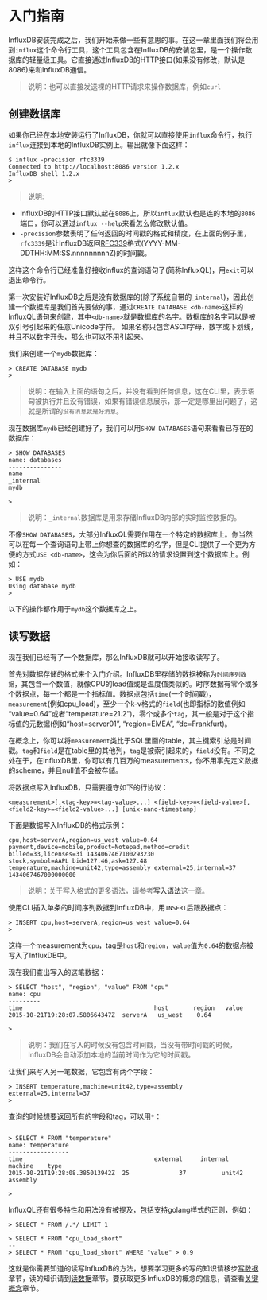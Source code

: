 # 入门指南

InfluxDB安装完成之后，我们开始来做一些有意思的事。在这一章里面我们将会用到`influx`这个命令行工具，这个工具包含在InfluxDB的安装包里，是一个操作数据库的轻量级工具。它直接通过InfluxDB的HTTP接口(如果没有修改，默认是8086)来和InfluxDB通信。

>说明：也可以直接发送裸的HTTP请求来操作数据库，例如`curl`


## 创建数据库
如果你已经在本地安装运行了InfluxDB，你就可以直接使用`influx`命令行，执行`influx`连接到本地的InfluxDB实例上。输出就像下面这样：

```
$ influx -precision rfc3339
Connected to http://localhost:8086 version 1.2.x
InfluxDB shell 1.2.x
>
```

>说明:  
* InfluxDB的HTTP接口默认起在`8086`上，所以`influx`默认也是连的本地的`8086`端口，你可以通过`influx --help`来看怎么修改默认值。
* `-precision`参数表明了任何返回的时间戳的格式和精度，在上面的例子里，`rfc3339`是让InfluxDB返回[RFC339](https://www.ietf.org/rfc/rfc3339.txt)格式(YYYY-MM-DDTHH:MM:SS.nnnnnnnnnZ)的时间戳。

这样这个命令行已经准备好接收influx的查询语句了(简称InfluxQL)，用`exit`可以退出命令行。

第一次安装好InfluxDB之后是没有数据库的(除了系统自带的`_internal`)，因此创建一个数据库是我们首先要做的事，通过`CREATE DATABASE <db-name>`这样的InfluxQL语句来创建，其中`<db-name>`就是数据库的名字。数据库的名字可以是被双引号引起来的任意Unicode字符。 如果名称只包含ASCII字母，数字或下划线，并且不以数字开头，那么也可以不用引起来。

我们来创建一个`mydb`数据库：

```
> CREATE DATABASE mydb
>
```

>说明：在输入上面的语句之后，并没有看到任何信息，这在CLI里，表示语句被执行并且没有错误，如果有错误信息展示，那一定是哪里出问题了，这就是所谓的`没有消息就是好消息`。

现在数据库`mydb`已经创建好了，我们可以用`SHOW DATABASES`语句来看看已存在的数据库：

```
> SHOW DATABASES
name: databases
---------------
name
_internal
mydb

>
```

>说明：`_internal`数据库是用来存储InfluxDB内部的实时监控数据的。

不像`SHOW DATABASES`，大部分InfluxQL需要作用在一个特定的数据库上。你当然可以在每一个查询语句上带上你想查的数据库的名字，但是CLI提供了一个更为方便的方式`USE <db-name>`，这会为你后面的所以的请求设置到这个数据库上。例如：

```
> USE mydb
Using database mydb
>
```
以下的操作都作用于`mydb`这个数据库之上。

## 读写数据
现在我们已经有了一个数据库，那么InfluxDB就可以开始接收读写了。

首先对数据存储的格式来个入门介绍。InfluxDB里存储的数据被称为`时间序列数据`，其包含一个数值，就像CPU的load值或是温度值类似的。时序数据有零个或多个数据点，每一个都是一个指标值。数据点包括`time`(一个时间戳)，`measurement`(例如cpu_load)，至少一个k-v格式的`field`(也即指标的数值例如 “value=0.64”或者“temperature=21.2”)，零个或多个`tag`，其一般是对于这个指标值的元数据(例如“host=server01”, “region=EMEA”, “dc=Frankfurt)。

在概念上，你可以将`measurement`类比于SQL里面的table，其主键索引总是时间戳。`tag`和`field`是在table里的其他列，`tag`是被索引起来的，`field`没有。不同之处在于，在InfluxDB里，你可以有几百万的measurements，你不用事先定义数据的scheme，并且null值不会被存储。

将数据点写入InfluxDB，只需要遵守如下的行协议：

```
<measurement>[,<tag-key>=<tag-value>...] <field-key>=<field-value>[,<field2-key>=<field2-value>...] [unix-nano-timestamp]
```

下面是数据写入InfluxDB的格式示例：

```
cpu,host=serverA,region=us_west value=0.64
payment,device=mobile,product=Notepad,method=credit billed=33,licenses=3i 1434067467100293230
stock,symbol=AAPL bid=127.46,ask=127.48
temperature,machine=unit42,type=assembly external=25,internal=37 1434067467000000000
```

>说明：关于写入格式的更多语法，请参考[写入语法]()这一章。

使用CLI插入单条的时间序列数据到InfluxDB中，用`INSERT`后跟数据点：

```
> INSERT cpu,host=serverA,region=us_west value=0.64
>
```
这样一个measurement为`cpu`，tag是`host`和`region`，`value`值为`0.64`的数据点被写入了InfluxDB中。

现在我们查出写入的这笔数据：

```
> SELECT "host", "region", "value" FROM "cpu"
name: cpu
---------
time		    	                     host     	region   value
2015-10-21T19:28:07.580664347Z  serverA	  us_west	 0.64

>
```

>说明：我们在写入的时候没有包含时间戳，当没有带时间戳的时候，InfluxDB会自动添加本地的当前时间作为它的时间戳。

让我们来写入另一笔数据，它包含有两个字段：

```
> INSERT temperature,machine=unit42,type=assembly external=25,internal=37
>
```
查询的时候想要返回所有的字段和tag，可以用`*`：

```

> SELECT * FROM "temperature"
name: temperature
-----------------
time		                        	 external	  internal	 machine	type
2015-10-21T19:28:08.385013942Z  25	        	37     		unit42  assembly

>
```

InfluxQL还有很多特性和用法没有被提及，包括支持golang样式的正则，例如：

```
> SELECT * FROM /.*/ LIMIT 1
--
> SELECT * FROM "cpu_load_short"
--
> SELECT * FROM "cpu_load_short" WHERE "value" > 0.9
```

这就是你需要知道的读写InfluxDB的方法，想要学习更多的写的知识请移步[写数据]()章节，读的知识请到[读数据]()章节。要获取更多InfluxDB的概念的信息，请查看[关键概念]()章节。
